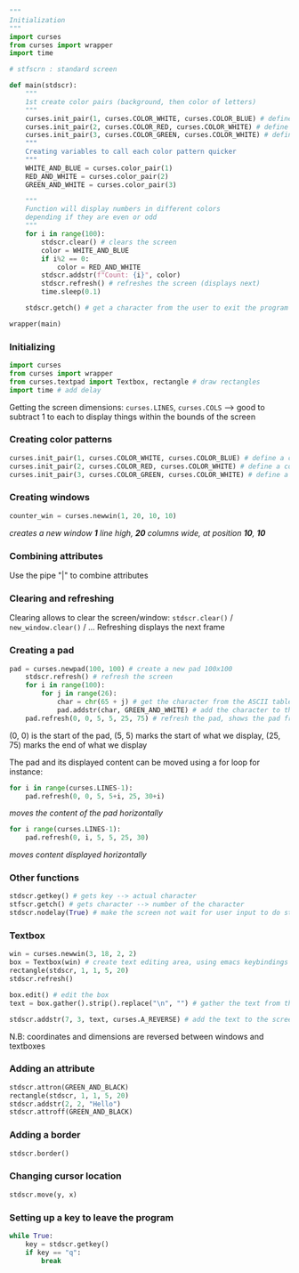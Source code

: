 ```python
"""
Initialization
"""
import curses
from curses import wrapper
import time

# stfscrn : standard screen

def main(stdscr):
    """
    1st create color pairs (background, then color of letters)
    """
    curses.init_pair(1, curses.COLOR_WHITE, curses.COLOR_BLUE) # define a color pair
    curses.init_pair(2, curses.COLOR_RED, curses.COLOR_WHITE) # define a color pair
    curses.init_pair(3, curses.COLOR_GREEN, curses.COLOR_WHITE) # define a color pair
    """
    Creating variables to call each color pattern quicker
    """
    WHITE_AND_BLUE = curses.color_pair(1)
    RED_AND_WHITE = curses.color_pair(2)
    GREEN_AND_WHITE = curses.color_pair(3)

    """
    Function will display numbers in different colors
    depending if they are even or odd
    """
    for i in range(100):
        stdscr.clear() # clears the screen
        color = WHITE_AND_BLUE
        if i%2 == 0:
            color = RED_AND_WHITE
        stdscr.addstr(f"Count: {i}", color)
        stdscr.refresh() # refreshes the screen (displays next)
        time.sleep(0.1)

    stdscr.getch() # get a character from the user to exit the program

wrapper(main)
```

### Initializing
```python
import curses
from curses import wrapper
from curses.textpad import Textbox, rectangle # draw rectangles
import time # add delay
```

Getting the screen dimensions:
`curses.LINES`, `curses.COLS`
--> good to subtract 1 to each to display things within the bounds of the screen
### Creating color patterns
```python
curses.init_pair(1, curses.COLOR_WHITE, curses.COLOR_BLUE) # define a color pair
curses.init_pair(2, curses.COLOR_RED, curses.COLOR_WHITE) # define a color pair
curses.init_pair(3, curses.COLOR_GREEN, curses.COLOR_WHITE) # define a color pair
```

### Creating windows
```python
counter_win = curses.newwin(1, 20, 10, 10)
```
 *creates a new window **1** line high, **20** columns wide, at position **10**, **10***
 
### Combining attributes
Use the pipe "|" to combine attributes

### Clearing and refreshing
Clearing allows to clear the screen/window: `stdscr.clear()` / `new_window.clear()` / ...
Refreshing displays the next frame

### Creating a pad
```python
pad = curses.newpad(100, 100) # create a new pad 100x100
    stdscr.refresh() # refresh the screen
    for i in range(100):
        for j in range(26):
            char = chr(65 + j) # get the character from the ASCII table
            pad.addstr(char, GREEN_AND_WHITE) # add the character to the pad with the color pair
    pad.refresh(0, 0, 5, 5, 25, 75) # refresh the pad, shows the pad from 5, 5 to 25, 75
```
(0, 0) is the start of the pad, (5, 5) marks the start of what we display, (25, 75) marks the end of what we display

The pad and its displayed content can be moved using a for loop for instance:
```python
for i in range(curses.LINES-1):
    pad.refresh(0, 0, 5, 5+i, 25, 30+i)
```
*moves the content of the pad horizontally*

```python
for i range(curses.LINES-1):
    pad.refresh(0, i, 5, 5, 25, 30)
```
*moves content displayed horizontally*

### Other functions
```python
stdscr.getkey() # gets key --> actual character
stfscr.getch() # gets character --> number of the character
stdscr.nodelay(True) # make the screen not wait for user input to do stuff
```

### Textbox
```python
win = curses.newwin(3, 18, 2, 2)
box = Textbox(win) # create text editing area, using emacs keybindings
rectangle(stdscr, 1, 1, 5, 20)
stdscr.refresh()

box.edit() # edit the box
text = box.gather().strip().replace("\n", "") # gather the text from the box

stdscr.addstr(7, 3, text, curses.A_REVERSE) # add the text to the screen
```
N.B: coordinates and dimensions are reversed between windows and textboxes

### Adding an attribute
```python
stdscr.attron(GREEN_AND_BLACK)
rectangle(stdscr, 1, 1, 5, 20)
stdscr.addstr(2, 2, "Hello")
stdscr.attroff(GREEN_AND_BLACK)
```

### Adding a border
```python
stdscr.border()
```

### Changing cursor location
```python
stdscr.move(y, x)
```

### Setting up a key to leave the program
```python
while True:
    key = stdscr.getkey()
    if key == "q":
        break
```
